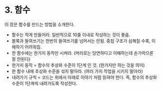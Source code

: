 # 3. 함수

이 장은 함수를 만드는 방법을 소개한다.

* 함수는 작게 만들어라. 일반적으로 10줄 이내로 작성하는 것이 좋음.
* 블록과 들여쓰기는 한번의 들여쓰기를 넘어서는 안됨. 중첩 구조가 심해질 수록, 이해하기 어려워짐.
* 한 함수에는 한가지 동작만 시켜라. \(머리로는 당연하다고 이해하는데 손가락으론 잘 안된다\)
* 한가지 동작 = 함수의 추상화 수준이 1단계 인 것. \(한가지만 하는 것을 의미\)
* 한 함수 내에 추상화 수준을 섞지 말아라. \(여러 가지 작업을 시키지 말아라\)
* 내려가기 규칙 = 코드는 위에서 아래로 이야기 처럼 읽혀야 한다. 즉, 함수의 추상화 수준이 1단계씩 내려가도록 작성한다.



